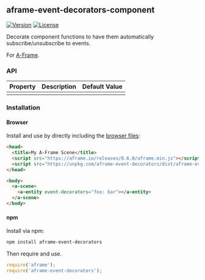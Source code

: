 ## aframe-event-decorators-component

[![Version](http://img.shields.io/npm/v/aframe-event-decorators.svg?style=flat-square)](https://npmjs.org/package/aframe-event-decorators-component)
[![License](http://img.shields.io/npm/l/aframe-event-decorators.svg?style=flat-square)](https://npmjs.org/package/aframe-event-decorators-component)

Decorate component functions to have them automatically subscribe/unsubscribe to events.

For [A-Frame](https://aframe.io).

### API

| Property | Description | Default Value |
| -------- | ----------- | ------------- |
|          |             |               |

### Installation

#### Browser

Install and use by directly including the [browser files](dist):

```html
<head>
  <title>My A-Frame Scene</title>
  <script src="https://aframe.io/releases/0.6.0/aframe.min.js"></script>
  <script src="https://unpkg.com/aframe-event-decorators/dist/aframe-event-decorators.min.js"></script>
</head>

<body>
  <a-scene>
    <a-entity event-decorators="foo: bar"></a-entity>
  </a-scene>
</body>
```

#### npm

Install via npm:

```bash
npm install aframe-event-decorators
```

Then require and use.

```js
require('aframe');
require('aframe-event-decorators');
```

